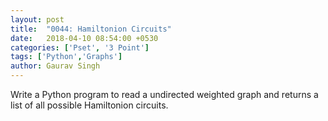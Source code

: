```yaml
---
layout: post
title:  "0044: Hamiltonion Circuits"
date:   2018-04-10 08:54:00 +0530
categories: ['Pset', '3 Point']
tags: ['Python','Graphs']
author: Gaurav Singh
---
```

Write a Python program to read a undirected weighted graph and returns a list of all possible <span title="Well, well, well, I never thought I'd meet a third-year class who wouldn't even recognise a werewolf when they saw one. I shall make a point of informing Professor Dumbledore how very behind you all are. — Snape substituting as the DADA professor (1993)">Hamiltonion circuits</span>.
